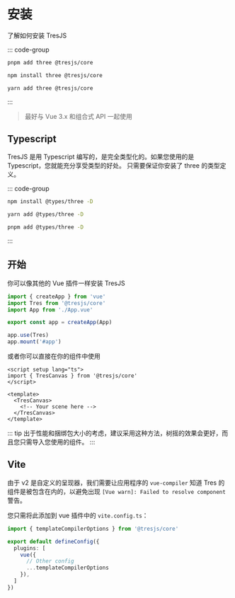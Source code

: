 # 安装

了解如何安装 TresJS

::: code-group

```bash [pnpm]
pnpm add three @tresjs/core
```

```bash [npm]
npm install three @tresjs/core
```

```bash [yarn]
yarn add three @tresjs/core
```

:::

> 最好与 Vue 3.x 和组合式 API 一起使用

## Typescript

TresJS 是用 Typescript 编写的，是完全类型化的。如果您使用的是 Typescript，您就能充分享受类型的好处。 只需要保证你安装了 three 的类型定义。

::: code-group

```bash [npm]
npm install @types/three -D
```

```bash [yarn]
yarn add @types/three -D
```

```bash [pnpm]
pnpm add @types/three -D
```

:::

## 开始

你可以像其他的 Vue 插件一样安装 TresJS

```ts
import { createApp } from 'vue'
import Tres from '@tresjs/core'
import App from './App.vue'

export const app = createApp(App)

app.use(Tres)
app.mount('#app')
```

或者你可以直接在你的组件中使用

```vue
<script setup lang="ts">
import { TresCanvas } from '@tresjs/core'
</script>

<template>
  <TresCanvas>
    <!-- Your scene here -->
  </TresCanvas>
</template>
```

::: tip
出于性能和捆绑包大小的考虑，建议采用这种方法，树摇的效果会更好，而且您只需导入您使用的组件。
:::

## Vite

由于 v2 是自定义的呈现器，我们需要让应用程序的 `vue-compiler` 知道 Tres 的组件是被包含在内的，以避免出现 `[Vue warn]: Failed to resolve component` 警告。

您只需将此添加到 vue 插件中的 `vite.config.ts`：

```ts
import { templateCompilerOptions } from '@tresjs/core'

export default defineConfig({
  plugins: [
    vue({
      // Other config
      ...templateCompilerOptions
    }),
  ]
})
```
